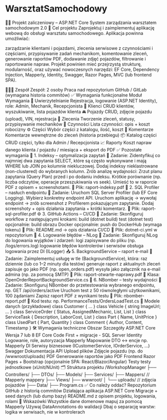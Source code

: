 # WarsztatSamochodowy
🧑‍🔧 Projekt zaliczeniowy – ASP.NET Core
System zarządzania warsztatem samochodowym 2.0
🧠 Cel projektu
Zaprojektuj i zaimplementuj aplikację webową do obsługi warsztatu samochodowego. Aplikacja powinna umożliwiać:

zarządzanie klientami i pojazdami,
zlecenia serwisowe z czynnościami i częściami,
przypisywanie zadań mechanikom,
komentowanie zleceń,
generowanie raportów PDF,
dodawanie zdjęć pojazdów,
filtrowanie i raportowanie napraw.
Projekt powinien mieć przejrzystą strukturę, modularność, oraz używać nowoczesnych narzędzi: EF Core, Dependency Injection, Mapperly, Identity, Swagger, Razor Pages, MVC (lub frontend SPA).

🧑‍🤝‍🧑 Zespół
Zespół: 2 osoby
Praca nad repozytorium GitHub / GitLab (wymagana historia commitów)
✅ Wymagania funkcjonalne
Moduł	Wymagania
🔐 Uwierzytelnianie	Rejestracja, logowanie (ASP.NET Identity), role: Admin, Mechanik, Recepcjonista
👤 Klienci	CRUD klientów, wyszukiwanie, lista pojazdów klienta
🚘 Pojazdy	CRUD, zdjęcie pojazdu (upload), VIN, rejestracja
🧾 Zlecenia	Tworzenie zleceń, statusy, przypisywanie mechaników
🔧 Czynności	Lista czynności: opis + koszt robocizny
⚙️ Części	Wybór części z katalogu, ilość, koszt
💬 Komentarze	Komentarze wewnętrzne do zleceń (historia przebiegu)
📦 Katalog części	CRUD części, tylko dla Admin / Recepcjonista
📈 Raporty	Koszt napraw danego klienta / pojazdu / miesiąca + eksport do PDF
✅ Pozostałe wymagania
🧩 1. Indeksy – optymalizacja zapytań
📌 Zadanie:
Zidentyfikuj co najmniej dwa zapytania SELECT, które są często wykonywane i mają WHERE lub JOIN po kolumnie niekluczowej.
Dodaj indeksy nieklastrowane (non-clustered) do wybranych kolumn.
Zrób analizę wydajności:
Zrzut planu zapytania (Query Plan) przed i po dodaniu indeksu.
Krótkie porównanie (np. liczba odczytów, operacje przeszukiwania vs seek).
Umieść to w raporcie PDF z opisem + screenshotami.
📎 Plik: raport-indeksy.pdf
📡 2. SQL Profiler – nasłuch endpointu
📌 Zadanie:
Uruchom SQL Server Profiler (lub EF Core Logging).
Wybierz konkretny endpoint API.
Uruchom aplikację → wywołaj endpoint → zrób screenshot z Profilerem pokazującym zapytanie.
Dodaj screenshoty + opis działania zapytania + krótki komentarz.
📎 Plik: raport-sql-profiler.pdf
⚙️ 3. GitHub Actions – CI/CD
📌 Zadanie:
Skonfiguruj workflow z następującymi krokami:
build (dotnet build)
test (dotnet test)
opcjonalnie: build obrazu Docker
opcjonalnie: push do DockerHub (wymaga tokenu)
📎 Plik: README.md → opis działania CI/CD
📎 Plik: dotnet-ci.yml w repozytorium
📝 4. Logowanie błędów – NLog
📌 Zadanie:
Skonfiguruj NLog do logowania wyjątków i zdarzeń:
logi zapisywane do pliku (np. /logs/errors.log)
logowanie błędów kontrolerów i serwisów
obsługa logowania przez DI (ILogger<T>)
📤 5. BackgroundService – raport e-mail
📌 Zadanie:
Zaimplementuj usługę w tle (BackgroundService), która:
raz dziennie (lub co 1–2 minuty dla testów) generuje raport z aktualnych zleceń
zapisuje go jako PDF (np. open_orders.pdf)
wysyła jako załącznik na e-mail admina (np. za pomocą SMTP)
📎 Plik: raport-otwarte-naprawy.pdf
📎 Klasa: OpenOrderReportBackgroundService.cs
🚀 6. NBomber – testy wydajności
📌 Zadanie:
Skonfiguruj NBomber do przetestowania wybranego endpointu, np. GET /api/orders/active
Uruchom test z 50 równoległymi użytkownikami, 100 żądaniami
Zapisz raport PDF z wynikami testu
📎 Plik: nbomber-report.pdf
📎 Kod testu: np. PerformanceTests/OrdersLoadTest.cs
🧱 Modele danych (przykładowe)
class Customer { ... }
class Vehicle { string ImageUrl; ... }
class ServiceOrder { Status, AssignedMechanic, List<ServiceTask>, List<Comment> }
class ServiceTask { Description, LaborCost, List<UsedPart> }
class Part { Name, UnitPrice }
class UsedPart { Part, Quantity }
class Comment { Author, Content, Timestamp }
🛠️ Wymagania techniczne
Obszar	Szczegóły
ASP.NET Core	Wersja 7 lub 8
EF Core	Code First + migracje - SQL Server
Identity	Logowanie, role, autoryzacja
Mapperly	Mapowanie DTO ↔️ encje np. Mapperly
DI	Serwisy biznesowe (ICustomerService, IOrderService, ...)
Swagger	Dokumentacja API
Upload plików	Zdjęcie pojazdu (np. do /wwwroot/uploads)
PDF	Generowanie raportów jako PDF
Frontend	Razor Pages + Bootstrap (opcjonalnie SPA: React/Blazor/Angular)
Testy	testy jednostkowe (xUnit/NUnit)
🗂️ Struktura projektu
/WorkshopManager
├── Controllers/
├── DTOs/
├── Models/
├── Services/
├── Mappers/             // Mapperly mappery
├── Views/
├── wwwroot/
│   └── uploads/         // zdjęcia pojazdów
├── Data/
├── Program.cs
✅ Co należy oddać?
Repozytorium GitHub z historią commitów
Działająca aplikacja ASP.NET Core
Migracje + seed danych (lub dump bazy)
README.md z opisem projektu, logowania, rolami
📌 Wskazówki
Wszystkie dane domenowe mapuj za pomocą Mapperly
Używaj DataAnnotations do walidacji
Dbaj o separację warstw: logika w serwisach, nie w kontrolerach

